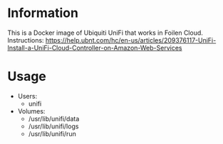 # Information

This is a Docker image of Ubiquiti UniFi that works in Foilen Cloud.
Instructions: https://help.ubnt.com/hc/en-us/articles/209376117-UniFi-Install-a-UniFi-Cloud-Controller-on-Amazon-Web-Services

# Usage

- Users:
  - unifi
- Volumes:
  - /usr/lib/unifi/data
  - /usr/lib/unifi/logs
  - /usr/lib/unifi/run
